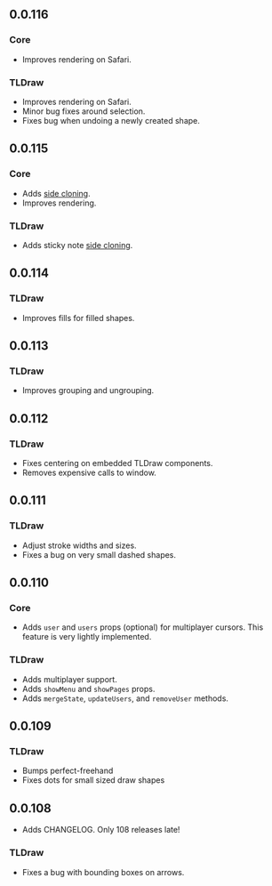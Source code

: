 ## 0.0.116

### Core

- Improves rendering on Safari.

### TLDraw

- Improves rendering on Safari.
- Minor bug fixes around selection.
- Fixes bug when undoing a newly created shape.

## 0.0.115

### Core

- Adds [side cloning](https://github.com/tldraw/tldraw/pull/149).
- Improves rendering.

### TLDraw

- Adds sticky note [side cloning](https://github.com/tldraw/tldraw/pull/149).

## 0.0.114

### TLDraw

- Improves fills for filled shapes.

## 0.0.113

### TLDraw

- Improves grouping and ungrouping.

## 0.0.112

### TLDraw

- Fixes centering on embedded TLDraw components.
- Removes expensive calls to window.

## 0.0.111

### TLDraw

- Adjust stroke widths and sizes.
- Fixes a bug on very small dashed shapes.

## 0.0.110

### Core

- Adds `user` and `users` props (optional) for multiplayer cursors. This feature is very lightly implemented.

### TLDraw

- Adds multiplayer support.
- Adds `showMenu` and `showPages` props.
- Adds `mergeState`, `updateUsers`, and `removeUser` methods.

## 0.0.109

### TLDraw

- Bumps perfect-freehand
- Fixes dots for small sized draw shapes

## 0.0.108

- Adds CHANGELOG. Only 108 releases late!

### TLDraw

- Fixes a bug with bounding boxes on arrows.
